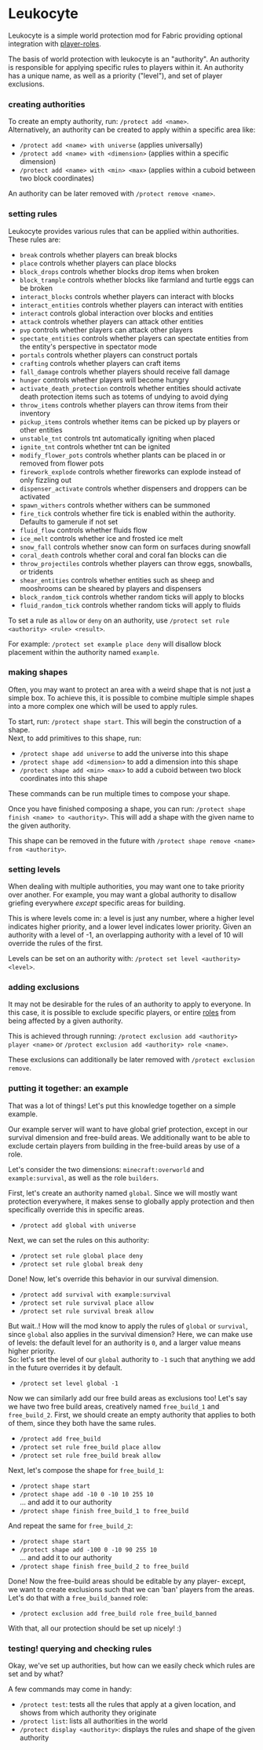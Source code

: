 # Leukocyte
Leukocyte is a simple world protection mod for Fabric providing optional integration with [player-roles](https://github.com/Gegy/player-roles/).

The basis of world protection with leukocyte is an "authority". An authority is responsible for applying specific rules
to players within it. An authority has a unique name, as well as a priority ("level"), and set of player exclusions. 

### creating authorities
To create an empty authority, run: `/protect add <name>`.  
Alternatively, an authority can be created to apply within a specific area like:
 - `/protect add <name> with universe` (applies universally)
 - `/protect add <name> with <dimension>` (applies within a specific dimension)
 - `/protect add <name> with <min> <max>` (applies within a cuboid between two block coordinates)

An authority can be later removed with `/protect remove <name>`.

### setting rules
Leukocyte provides various rules that can be applied within authorities. These rules are:
 - `break` controls whether players can break blocks
 - `place` controls whether players can place blocks
 - `block_drops` controls whether blocks drop items when broken
 - `block_trample` controls whether blocks like farmland and turtle eggs can be broken
 - `interact_blocks` controls whether players can interact with blocks
 - `interact_entities` controls whether players can interact with entities
 - `interact` controls global interaction over blocks and entities
 - `attack` controls whether players can attack other entities
 - `pvp` controls whether players can attack other players
 - `spectate_entities` controls whether players can spectate entities from the entity's perspective in spectator mode
 - `portals` controls whether players can construct portals
 - `crafting` controls whether players can craft items
 - `fall_damage` controls whether players should receive fall damage
 - `hunger` controls whether players will become hungry
 - `activate_death_protection` controls whether entities should activate death protection items such as totems of undying to avoid dying
 - `throw_items` controls whether players can throw items from their inventory
 - `pickup_items` controls whether items can be picked up by players or other entities
 - `unstable_tnt` controls tnt automatically igniting when placed
 - `ignite_tnt` controls whether tnt can be ignited
 - `modify_flower_pots` controls whether plants can be placed in or removed from flower pots
 - `firework_explode` controls whether fireworks can explode instead of only fizzling out
 - `dispenser_activate` controls whether dispensers and droppers can be activated
 - `spawn_withers` controls whether withers can be summoned
 - `fire_tick` controls whether fire tick is enabled within the authority. Defaults to gamerule if not set
 - `fluid_flow` controls whether fluids flow
 - `ice_melt` controls whether ice and frosted ice melt
 - `snow_fall` controls whether snow can form on surfaces during snowfall
 - `coral_death` controls whether coral and coral fan blocks can die
 - `throw_projectiles` controls whether players can throw eggs, snowballs, or tridents
 - `shear_entities` controls whether entities such as sheep and mooshrooms can be sheared by players and dispensers
 - `block_random_tick` controls whether random ticks will apply to blocks
 - `fluid_random_tick` controls whether random ticks will apply to fluids
 
To set a rule as `allow` or `deny` on an authority, use `/protect set rule <authority> <rule> <result>`.  

For example: `/protect set example place deny` will disallow block placement within the authority named `example`.

### making shapes
Often, you may want to protect an area with a weird shape that is not just a simple box.
To achieve this, it is possible to combine multiple simple shapes into a more complex one which will be used to apply rules.

To start, run: `/protect shape start`. This will begin the construction of a shape.  
Next, to add primitives to this shape, run:
 - `/protect shape add universe` to add the universe into this shape
 - `/protect shape add <dimension>` to add a dimension into this shape
 - `/protect shape add <min> <max>` to add a cuboid between two block coordinates into this shape

These commands can be run multiple times to compose your shape.

Once you have finished composing a shape, you can run: `/protect shape finish <name> to <authority>`.
This will add a shape with the given name to the given authority.

This shape can be removed in the future with `/protect shape remove <name> from <authority>`.

### setting levels
When dealing with multiple authorities, you may want one to take priority over another. 
For example, you may want a global authority to disallow griefing everywhere *except* specific areas for building.

This is where levels come in: a level is just any number, where a higher level indicates higher priority, and a lower level indicates lower priority.
Given an authority with a level of -1, an overlapping authority with a level of 10 will override the rules of the first.

Levels can be set on an authority with: `/protect set level <authority> <level>`. 

### adding exclusions
It may not be desirable for the rules of an authority to apply to everyone.
In this case, it is possible to exclude specific players, or entire [roles](https://github.com/Gegy/player-roles/) from being affected by a given authority.

This is achieved through running: `/protect exclusion add <authority> player <name>` or `/protect exclusion add <authority> role <name>`.

These exclusions can additionally be later removed with `/protect exclusion remove`.

### putting it together: an example
That was a lot of things! Let's put this knowledge together on a simple example.

Our example server will want to have global grief protection, except in our survival dimension and free-build areas.
We additionally want to be able to exclude certain players from building in the free-build areas by use of a role.

Let's consider the two dimensions: `minecraft:overworld` and `example:survival`, as well as the role `builders`.

First, let's create an authority named `global`. Since we will mostly want protection everywhere, it makes sense to
globally apply protection and then specifically override this in specific areas.
 - `/protect add global with universe`
 
Next, we can set the rules on this authority:
 - `/protect set rule global place deny`
 - `/protect set rule global break deny`
 
Done! Now, let's override this behavior in our survival dimension.
 - `/protect add survival with example:survival`
 - `/protect set rule survival place allow`
 - `/protect set rule survival break allow`
 
But wait..! How will the mod know to apply the rules of `global` or `survival`, since `global` also applies in the survival dimension?
Here, we can make use of levels: the default level for an authority is `0`, and a larger value means higher priority.  
So: let's set the level of our `global` authority to `-1` such that anything we add in the future overrides it by default.
 - `/protect set level global -1`

Now we can similarly add our free build areas as exclusions too! Let's say we have two free build areas, creatively named `free_build_1` and `free_build_2`.
First, we should create an empty authority that applies to both of them, since they both have the same rules.
 - `/protect add free_build`
 - `/protect set rule free_build place allow`
 - `/protect set rule free_build break allow`

Next, let's compose the shape for `free_build_1`:
 - `/protect shape start`
 - `/protect shape add -10 0 -10 10 255 10`  
 ... and add it to our authority
 - `/protect shape finish free_build_1 to free_build`
 
And repeat the same for `free_build_2`:
  - `/protect shape start`
  - `/protect shape add -100 0 -10 90 255 10`  
  ... and add it to our authority
  - `/protect shape finish free_build_2 to free_build`

Done! Now the free-build areas should be editable by any player- except, we want to create exclusions such that we can 'ban' players from the areas.
Let's do that with a `free_build_banned` role:
 - `/protect exclusion add free_build role free_build_banned`
 
With that, all our protection should be set up nicely! :)

### testing! querying and checking rules
Okay, we've set up authorities, but how can we easily check which rules are set and by what?

A few commands may come in handy:
 - `/protect test`: tests all the rules that apply at a given location, and shows from which authority they originate
 - `/protect list`: lists all authorities in the world
 - `/protect display <authority>`: displays the rules and shape of the given authority
